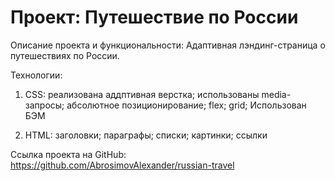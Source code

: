 # Проект: Путешествие по России

Описание проекта и функциональности: Адаптивная лэндинг-страница о путешествиях по России.

Технологии: 
1. CSS:
    реализована аддптивная верстка;
    использованы media-запросы;
    абсолютное позиционирование;
    flex;
    grid;
    Использован БЭМ

2. HTML:
    заголовки;
    параграфы;
    списки;
    картинки;
    ссылки


Ссылка проекта на GitHub: https://github.com/AbrosimovAlexander/russian-travel
